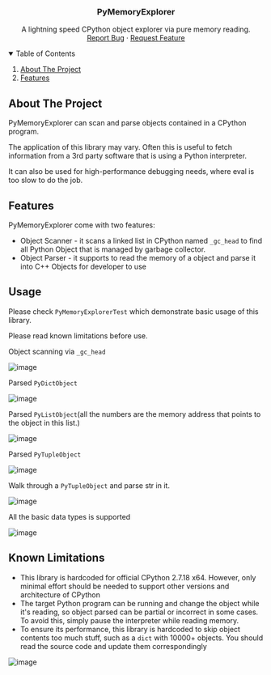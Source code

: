 <br />
<p align="center">


  <h3 align="center">PyMemoryExplorer</h3>

  <p align="center">
    A lightning speed CPython object explorer via pure memory reading.
    <br />
    <a href="https://github.com/RileyCodes/PyMemoryExplorer/issues/new">Report Bug</a>
    ·
    <a href="https://github.com/RileyCodes/PyMemoryExplorer/issues/new">Request Feature</a>
  </p>
</p>


<!-- TABLE OF CONTENTS -->
<details open="open">
  <summary>Table of Contents</summary>
  <ol>
    <li>
      <a href="#about-the-project">About The Project</a>
    </li>
    <li>
      <a href="#getting-started">Features</a>
    </li>
  </ol>
</details>

 
## About The Project

PyMemoryExplorer can scan and parse objects contained in a CPython program.

The application of this library may vary. Often this is useful to fetch information from a 3rd party software that is using a Python interpreter.

It can also be used for high-performance debugging needs, where eval is too slow to do the job.


## Features

PyMemoryExplorer come with two features:

* Object Scanner - it scans a linked list in CPython named `_gc_head` to find all Python Object that is managed by garbage collector.
* Object Parser - it supports to read the memory of a object and parse it into C++ Objects for developer to use


## Usage

Please check `PyMemoryExplorerTest` which demonstrate basic usage of this library.

Please read known limitations before use.

Object scanning via  `_gc_head`

![image](https://user-images.githubusercontent.com/35380563/132791076-0802f9b2-5784-4cb2-9afd-19108050a520.png)

Parsed `PyDictObject`

![image](https://user-images.githubusercontent.com/35380563/132791230-dd080f9a-bda5-4f6d-a890-4e8c2c6c7731.png)


Parsed `PyListObject`(all the numbers are the memory address that points to the object in this list.)

![image](https://user-images.githubusercontent.com/35380563/132791355-33fb380e-68af-4e2a-8670-b3250cc42495.png)


Parsed `PyTupleObject`

![image](https://user-images.githubusercontent.com/35380563/132791398-f61272cd-3327-4842-9252-3ed43b4f7f90.png)


Walk through a `PyTupleObject` and parse str in it.

![image](https://user-images.githubusercontent.com/35380563/132791497-413752ce-d043-41f0-b1d9-59f0aef076c5.png)


All the basic data types is supported

![image](https://user-images.githubusercontent.com/35380563/132791832-fff88b43-a477-4dec-a521-c5b49e626952.png)


## Known Limitations

* This library is hardcoded for official CPython 2.7.18 x64. However, only minimal effort should be needed to support other versions 
 and architecture of CPython 
* The target Python program can be running and change the object while it's reading, so object parsed can be partial or incorrect in some cases. To avoid this, simply pause the interpreter while reading memory.
* To ensure its performance, this library is hardcoded to skip object contents too much stuff, such as a `dict` with 10000+ objects. You should read the source code and update them correspondingly

![image](https://user-images.githubusercontent.com/35380563/132792316-6524983c-3c1d-464b-8c42-73f2ff75b9ff.png)
